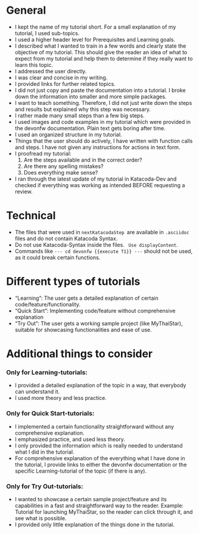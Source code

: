 # **General**
* I kept the name of my tutorial short. For a small explanation of my tutorial, I used sub-topics.
* I used a higher header level for Prerequisites and Learning goals.
* I described what I wanted to train in a few words and clearly state the objective of my tutorial. This should give the reader an idea of what to expect from my tutorial and help them to determine if they really want to learn this topic.
* I addressed the user directly.
* I was clear and concise in my writing. 
* I provided links for further related topics.
* I did not just copy and paste the documentation into a tutorial. I broke down the information into smaller and more simple packages.
* I want to teach something. Therefore, I did not just write down the steps and results but explained why this step was necessary.
* I rather made many small steps than a few big steps.
* I used images and code examples in my tutorial which were provided in the devonfw documentation. Plain text gets boring after time.
* I used an organized structure in my tutorial.
* Things that the user should do actively, I have written with function calls and steps. I have not given any instructions for actions in text form.
* I proofread my tutorial:
     1. Are the steps available and in the correct order? 
     1. Are there any spelling mistakes? 
     1. Does everything make sense?
* I ran through the latest update of my tutorial in Katacoda-Dev and checked if everything was working as intended BEFORE requesting a review.

# **Technical**
* The files that were used in `nextKatacodaStep `are available in `.asciidoc` files and do not contain Katacoda Syntax.
* Do not use Katacoda-Syntax inside the files. ` Use displayContent`.
* Commands like `--- cd devonfw {{execute T1}} ---` should not be used, as it could break certain functions.

# Different types of tutorials
* “Learning”: The user gets a detailed explanation of certain code/feature/functionality.
* “Quick Start”: Implementing code/feature without comprehensive explanation
* “Try Out”: The user gets a working sample project (like MyThaiStar), suitable for showcasing functionalities and ease of use.

# **Additional things to consider**

### Only for Learning-tutorials:

* I provided a detailed explanation of the topic in a way, that everybody can understand it.
* I used more theory and less practice.

### Only for Quick Start-tutorials:

* I implemented a certain functionality straightforward without any comprehensive explanation.
* I emphasized practice, and used less theory.
* I only provided the information which is really needed to understand what I did in the tutorial. 
* For comprehensive explanation of the everything what I have done in the tutorial, I provide links to either the devonfw documentation or the specific Learning-tutorial of the topic (if there is any).

### Only for Try Out-tutorials:

* I wanted to showcase a certain sample project/feature and its capabilities in a fast and straightforward way to the reader. Example: Tutorial for launching MyThaiStar, so the reader can click through it, and see what is possible.
* I provided only little explanation of the things done in the tutorial.
